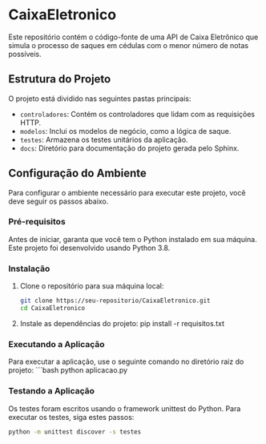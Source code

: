 
# CaixaEletronico

Este repositório contém o código-fonte de uma API de Caixa Eletrônico que simula o processo de saques em cédulas com o menor número de notas possíveis.

## Estrutura do Projeto

O projeto está dividido nas seguintes pastas principais:

- `controladores`: Contém os controladores que lidam com as requisições HTTP.
- `modelos`: Inclui os modelos de negócio, como a lógica de saque.
- `testes`: Armazena os testes unitários da aplicação.
- `docs`: Diretório para documentação do projeto gerada pelo Sphinx.

## Configuração do Ambiente

Para configurar o ambiente necessário para executar este projeto, você deve seguir os passos abaixo.

### Pré-requisitos

Antes de iniciar, garanta que você tem o Python instalado em sua máquina. Este projeto foi desenvolvido usando Python 3.8.

### Instalação

1. Clone o repositório para sua máquina local:
   ```bash
   git clone https://seu-repositorio/CaixaEletronico.git
   cd CaixaEletronico

2. Instale as dependências do projeto:
   pip install -r requisitos.txt


### Executando a Aplicação
Para executar a aplicação, use o seguinte comando no diretório raiz do projeto:
    ```bash
    python aplicacao.py

### Testando a Aplicação
Os testes foram escritos usando o framework unittest do Python. Para executar os testes, siga estes passos:
```bash
python -m unittest discover -s testes
